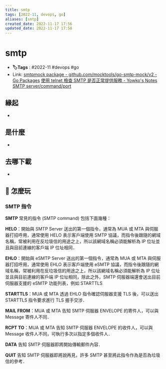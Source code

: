 ```yaml
---
title: smtp
tags: [2022-11, devops, go]
aliases: [smtp]
created_date: 2022-11-17 17:56
updated_date: 2022-11-17 17:58
---
```


# smtp

- **🏷️Tags** :   #2022-11 #devops #go
- Link: [smtpmock package - github.com/mocktools/go-smtp-mock/v2 - Go Packages](https://pkg.go.dev/github.com/mocktools/go-smtp-mock/v2@v2.0.0#section-readme)
[使用 telnet 檢查 SMTP 是否正常提供服務 - Yowko's Notes](https://blog.yowko.com/telnet-check-smtp/)
[SMTP server/command/port](https://www.evo-mailserver.com.tw/smtp.php)

## 緣起

- 

## 是什麼

- 

## 去哪下載

- 

## 📝 怎麼玩

### SMTP 指令

**SMTP** 常見的指令 (SMTP command) 包括下面幾種：

**HELO**：開始與 SMTP Server 送出的第一個指令，通常為 MUA 或 MTA 與伺服器打招呼用，通常使用 HELO 表示客戶端使用 SMTP 協議，而指令後跟隨的網域名稱，常被利用在反垃圾信的用途之上，所以該網域名稱必須能解析為 IP 位址並且與目前連線的客戶端 IP 位址相同．

**EHLO**：開始與 eSMTP Server 送出的第一個指令，通常為 MUA 或 MTA 與伺服器打招呼用，通常使用 EHLO 表示客戶端使用 eSMTP 協議，而指令後跟隨的網域名稱，常被利用在反垃圾信的用途之上，所以該網域名稱必須能解析為 IP 位址並且與目前連線的客戶端 IP 位址相同，除此之外，SMTP 伺服器端還會送出目前伺服器支援的 eSMTP 功能列表，例如 STARTTLS

**STARTTLS**：MUA 或 MTA 透過 EHLO 指令確認伺服器支援 TLS 後，可以送出 STARTTLS 指令要求進行 TLS 握手交涉．

**MAIL FROM**：MUA 或 MTA 告知 SMTP 伺服器 ENVELOPE 的寄件人，可以與 Message 寄件人不同．

**RCPT TO**：MUA 或 MTA 告知 SMTP 伺服器 ENVELOPE 的收件人，可以與 Message 收件人不同，可執行多次以指定多個收件人．

**DATA** 告知 SMTP 伺服器即將開始傳輸郵件內容．

**QUIT** 告知 SMTP 伺服器即將說再見，許多 SMTP 甚至將此指令作為是否為垃圾信的參考．

